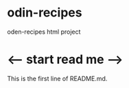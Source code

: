 # odin-recipes
oden-recipes html project
# <-- start read me -->
This is the first line of README.md.
